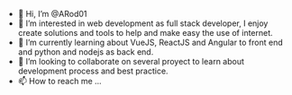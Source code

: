 - 👋 Hi, I’m @ARod01
- 👀 I’m interested in web development as full stack developer, I enjoy create solutions and tools to help and make easy the use of internet.
- 🌱 I’m currently learning about VueJS, ReactJS and Angular to front end and python and nodejs as back end.
- 💞️ I’m looking to collaborate on several proyect to learn about development process and best practice.
- 📫 How to reach me ...
